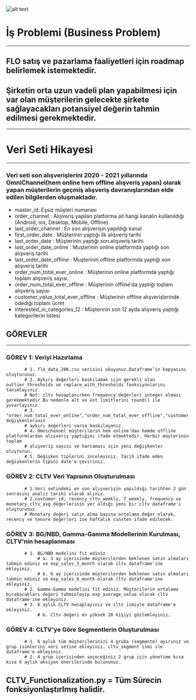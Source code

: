 ![alt text](https://routemobile.com/wp-content/uploads/2021/11/Route-Mobile-SMS-App-Hospitality-Industry.gif)

# İş Problemi (Business Problem)
--------
## FLO satış ve pazarlama faaliyetleri için roadmap belirlemek istemektedir.
## Şirketin orta uzun vadeli plan yapabilmesi için var olan müşterilerin gelecekte şirkete sağlayacakları potansiyel değerin tahmin edilmesi gerekmektedir.

----
# Veri Seti Hikayesi
-----
### Veri seti son alışverişlerini 2020 - 2021 yıllarında OmniChannel(hem online hem offline alışveriş yapan) olarak yapan müşterilerin geçmiş alışveriş davranışlarından elde edilen bilgilerden oluşmaktadır.

- master_id: Eşsiz müşteri numarası
- order_channel : Alışveriş yapılan platforma ait hangi kanalın kullanıldığı (Android, ios, Desktop, Mobile, Offline)
- last_order_channel : En son alışverişin yapıldığı kanal
- first_order_date : Müşterinin yaptığı ilk alışveriş tarihi
- last_order_date : Müşterinin yaptığı son alışveriş tarihi
- last_order_date_online : Muşterinin online platformda yaptığı son alışveriş tarihi
- last_order_date_offline : Muşterinin offline platformda yaptığı son alışveriş tarihi
- order_num_total_ever_online : Müşterinin online platformda yaptığı toplam alışveriş sayısı
- order_num_total_ever_offline : Müşterinin offline'da yaptığı toplam alışveriş sayısı
- customer_value_total_ever_offline : Müşterinin offline alışverişlerinde ödediği toplam ücret
- interested_in_categories_12 : Müşterinin son 12 ayda alışveriş yaptığı kategorilerin listesi

## GÖREVLER
---
### GÖREV 1: Veriyi Hazırlama
           # 1. flo_data_20K.csv verisini okuyunuz.Dataframe’in kopyasını oluşturunuz.
           # 2. Aykırı değerleri baskılamak için gerekli olan outlier_thresholds ve replace_with_thresholds fonksiyonlarını tanımlayınız.
           # Not: cltv hesaplanırken frequency değerleri integer olması gerekmektedir.Bu nedenle alt ve üst limitlerini round() ile yuvarlayınız.
           # 3. "order_num_total_ever_online","order_num_total_ever_offline","customer_value_total_ever_offline","customer_value_total_ever_online" değişkenlerinin
           # aykırı değerleri varsa baskılayanız.
           # 4. Omnichannel müşterilerin hem online'dan hemde offline platformlardan alışveriş yaptığını ifade etmektedir. Herbir müşterinin toplam
           # alışveriş sayısı ve harcaması için yeni değişkenler oluşturun.
           # 5. Değişken tiplerini inceleyiniz. Tarih ifade eden değişkenlerin tipini date'e çeviriniz.

### GÖREV 2: CLTV Veri Yapısının Oluşturulması
           # 1.Veri setindeki en son alışverişin yapıldığı tarihten 2 gün sonrasını analiz tarihi olarak alınız.
           # 2.customer_id, recency_cltv_weekly, T_weekly, frequency ve monetary_cltv_avg değerlerinin yer aldığı yeni bir cltv dataframe'i oluşturunuz.
           # Monetary değeri satın alma başına ortalama değer olarak, recency ve tenure değerleri ise haftalık cinsten ifade edilecek.


### GÖREV 3: BG/NBD, Gamma-Gamma Modellerinin Kurulması, CLTV'nin hesaplanması
           # 1. BG/NBD modelini fit ediniz.
                # a. 3 ay içerisinde müşterilerden beklenen satın almaları tahmin ediniz ve exp_sales_3_month olarak cltv dataframe'ine ekleyiniz.
                # b. 6 ay içerisinde müşterilerden beklenen satın almaları tahmin ediniz ve exp_sales_6_month olarak cltv dataframe'ine ekleyiniz.
           # 2. Gamma-Gamma modelini fit ediniz. Müşterilerin ortalama bırakacakları değeri tahminleyip exp_average_value olarak cltv dataframe'ine ekleyiniz.
           # 3. 6 aylık CLTV hesaplayınız ve cltv ismiyle dataframe'e ekleyiniz.
                # b. Cltv değeri en yüksek 20 kişiyi gözlemleyiniz.

### GÖREV 4: CLTV'ye Göre Segmentlerin Oluşturulması
           # 1. 6 aylık tüm müşterilerinizi 4 gruba (segmente) ayırınız ve grup isimlerini veri setine ekleyiniz. cltv_segment ismi ile dataframe'e ekleyiniz.
           # 2. 4 grup içerisinden seçeceğiniz 2 grup için yönetime kısa kısa 6 aylık aksiyon önerilerinde bulununuz.
## CLTV_Functionalization.py = Tüm Sürecin fonksiyonlaştırlmış halidir.
